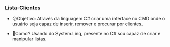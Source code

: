 ### Lista-Clientes

- 😗Objetivo: 
Através da linguagem C# criar uma interface no CMD onde o usuário seja capaz de inserir, remover e procurar por clientes.

- 🤔Como? 
Usando do System.Linq, presente no C# sou capaz de criar e manipular listas.
